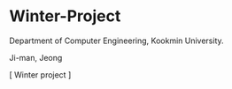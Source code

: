 # Winter-Project

Department of Computer Engineering, Kookmin University.

Ji-man, Jeong


[ Winter project ]
